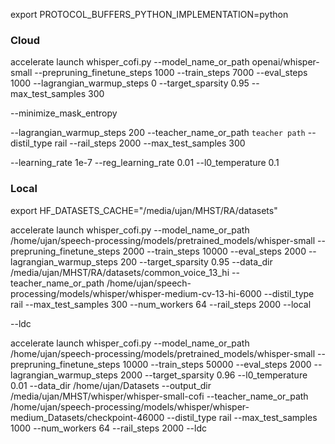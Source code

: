 export PROTOCOL_BUFFERS_PYTHON_IMPLEMENTATION=python

### Cloud

accelerate launch whisper_cofi.py --model_name_or_path openai/whisper-small --prepruning_finetune_steps 1000 --train_steps 7000 --eval_steps 1000 --lagrangian_warmup_steps 0 --target_sparsity 0.95 --max_test_samples 300

--minimize_mask_entropy

--lagrangian_warmup_steps 200 --teacher_name_or_path `teacher path` --distil_type rail --rail_steps 2000 --max_test_samples 300

--learning_rate 1e-7 --reg_learning_rate 0.01 --l0_temperature 0.1

### Local

export HF_DATASETS_CACHE="/media/ujan/MHST/RA/datasets"

accelerate launch whisper_cofi.py --model_name_or_path /home/ujan/speech-processing/models/pretrained_models/whisper-small --prepruning_finetune_steps 2000 --train_steps 10000 --eval_steps 2000 --lagrangian_warmup_steps 200 --target_sparsity 0.95 --data_dir /media/ujan/MHST/RA/datasets/common_voice_13_hi --teacher_name_or_path /home/ujan/speech-processing/models/whisper/whisper-medium-cv-13-hi-6000 --distil_type rail --max_test_samples 300 --num_workers 64 --rail_steps 2000 --local

--ldc

accelerate launch whisper_cofi.py --model_name_or_path /home/ujan/speech-processing/models/pretrained_models/whisper-small --prepruning_finetune_steps 10000 --train_steps 50000 --eval_steps 2000 --lagrangian_warmup_steps 2000 --target_sparsity 0.96 --l0_temperature 0.01 --data_dir /home/ujan/Datasets --output_dir /media/ujan/MHST/whisper/whisper-small-cofi --teacher_name_or_path /home/ujan/speech-processing/models/whisper/whisper-medium_Datasets/checkpoint-46000 --distil_type rail --max_test_samples 1000 --num_workers 64 --rail_steps 2000 --ldc